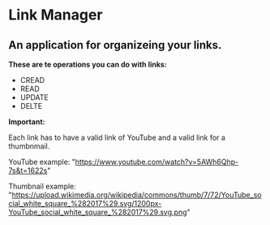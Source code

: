 # Link Manager

## An application for organizeing your links.

**These are te operations you can do with links:**

- CREAD
- READ
- UPDATE
- DELTE

**Important:**

Each link has to have a valid link of YouTube and a valid link for a thumbnmail. 

YouTube example: "https://www.youtube.com/watch?v=5AWh6Qhp-7s&t=1622s"

Thumbnail example: "https://upload.wikimedia.org/wikipedia/commons/thumb/7/72/YouTube_social_white_square_%282017%29.svg/1200px-YouTube_social_white_square_%282017%29.svg.png"

